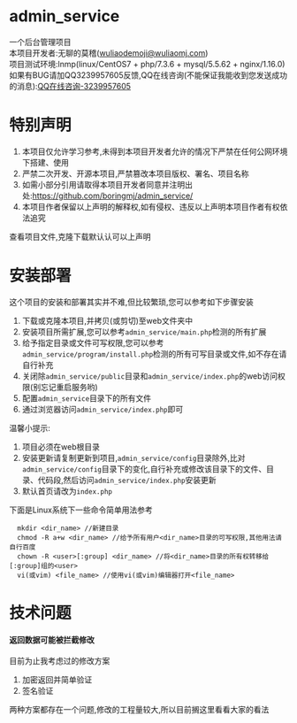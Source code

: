 # admin_service
一个后台管理项目 <br>
本项目开发者:无聊的莫稽(wuliaodemoji@wuliaomj.com) <br>
项目测试环境:lnmp(linux/CentOS7 + php/7.3.6 + mysql/5.5.62 + nginx/1.16.0) <br>
如果有BUG请加QQ3239957605反馈,QQ在线咨询(不能保证我能收到您发送成功的消息):[QQ在线咨询-3239957605](https://wpa.qq.com/msgrd?v=3&uin=3239957605&site=qq&menu=yes&from=message&isappinstalled=0) <br>

# 特别声明
1. 本项目仅允许学习参考,未得到本项目开发者允许的情况下严禁在任何公网环境下搭建、使用
2. 严禁二次开发、开源本项目,严禁篡改本项目版权、署名、项目名称
3. 如需小部分引用请取得本项目开发者同意并注明出处:https://github.com/boringmj/admin_service/
4. 本项目作者保留以上声明的解释权,如有侵权、违反以上声明本项目作者有权依法追究

查看项目文件,克隆下载默认认可以上声明

# 安装部署
这个项目的安装和部署其实并不难,但比较繁琐,您可以参考如下步骤安装
1. 下载或克隆本项目,并拷贝(或剪切)至web文件夹中
2. 安装项目所需扩展,您可以参考`admin_service/main.php`检测的所有扩展
3. 给予指定目录或文件可写权限,您可以参考`admin_service/program/install.php`检测的所有可写目录或文件,如不存在请自行补充
4. 关闭除`admin_service/public`目录和`admin_service/index.php`的web访问权限(别忘记重启服务哟)
5. 配置`admin_service`目录下的所有文件
6. 通过浏览器访问`admin_service/index.php`即可

温馨小提示:
1. 项目必须在web根目录
2. 安装更新请复制更新到项目,`admin_service/config`目录除外,比对`admin_service/config`目录下的变化,自行补充或修改该目录下的文件、目录、代码段,然后访问`admin_service/index.php`安装更新
3. 默认首页请改为`index.php`

下面是Linux系统下一些命令简单用法参考
```
  mkdir <dir_name> //新建目录
  chmod -R a+w <dir_name> //给予所有用户<dir_name>目录的可写权限,其他用法请自行百度
  chown -R <user>[:group] <dir_name> //将<dir_name>目录的所有权转移给[:group]组的<user>
  vi(或vim) <file_name> //使用vi(或vim)编辑器打开<file_name>
 ```

# 技术问题
#### 返回数据可能被拦截修改
目前为止我考虑过的修改方案
1. 加密返回并简单验证
2. 签名验证

两种方案都存在一个问题,修改的工程量较大,所以目前搁这里看看大家的看法

